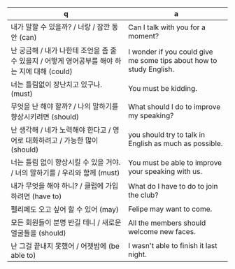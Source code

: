  q  | a
--- | ---
내가 말할 수 있을까? / 너랑 / 잠깐 동안 (can)		| Can I talk with you for a moment?
난 궁금해 / 내가 나한테 조언을 좀 줄 수 있을지 / 어떻게 영어공부를 해야 하는 지에 대해 (could)		| I wonder if you could give me some tips about how to study English.
너는 틀림없이 장난치고 있구나. (must)			| You must be kidding.
무엇을 난 해야 할까? / 나의 말하기를 향상시키려면 (should)		| What should I do to improve my speaking?
난 생각해 / 네가 노력해야 한다고 / 영어로 대화하려고 / 가능한 많이 (should)		| you should try to talk in English as much as possible.
너는 틀림 없이 향상시킬 수 있을 거야. / 너의 말하기를 / 우리와 함께 (must)		| You must be able to improve your speaking with us.
내가 무엇을 해야 하니? / 클럽에 가입하려면 (have to)		| What do I have to do to join the club?
펠리페도 오고 싶어 할 수 있어 (may)				| Felipe may want to come.
모든 회원들이 분명 반길 테니 / 새로운 얼굴들을 (should)		| All the members should welcome new faces.
난 그걸 끝내지 못했어 / 어젯밤에 (be able to)			| I wasn't able to finish it last night.